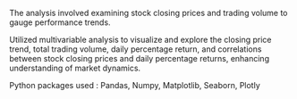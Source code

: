 The analysis involved examining stock closing prices and trading volume to gauge performance trends. 

Utilized multivariable analysis to visualize and explore the closing price trend, total trading volume, daily percentage return, and correlations between stock closing prices and daily percentage returns, enhancing understanding of market dynamics.

Python packages used : Pandas, Numpy, Matplotlib, Seaborn, Plotly

